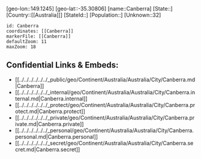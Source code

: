 ﻿---
location: [-35.30806,149.1245]
mapzoom: [7,12] 
mapmarker: city 
type: City
tags:
- geo/City


SpocWebEntityId: 35904
isDeleted: false
confidential: public

---
[geo-lon::149.1245]
[geo-lat::-35.30806]
[name::Canberra]
[State::]
[Country::[[Australia]]]
[StateId::]
[Population::]
[Unknown::32]


```leaflet
id: Canberra
coordinates: [[Canberra]]
markerFile: [[Canberra]]
defaultZoom: 11 
maxZoom: 18
```


## Confidential Links & Embeds: 
- [[../../../../../../_public/geo/Continent/Australia/Australia/City/Canberra.md|Canberra]] 
- [[../../../../../../_internal/geo/Continent/Australia/Australia/City/Canberra.internal.md|Canberra.internal]] 
- [[../../../../../../_protect/geo/Continent/Australia/Australia/City/Canberra.protect.md|Canberra.protect]] 
- [[../../../../../../_private/geo/Continent/Australia/Australia/City/Canberra.private.md|Canberra.private]] 
- [[../../../../../../_personal/geo/Continent/Australia/Australia/City/Canberra.personal.md|Canberra.personal]] 
- [[../../../../../../_secret/geo/Continent/Australia/Australia/City/Canberra.secret.md|Canberra.secret]] 
